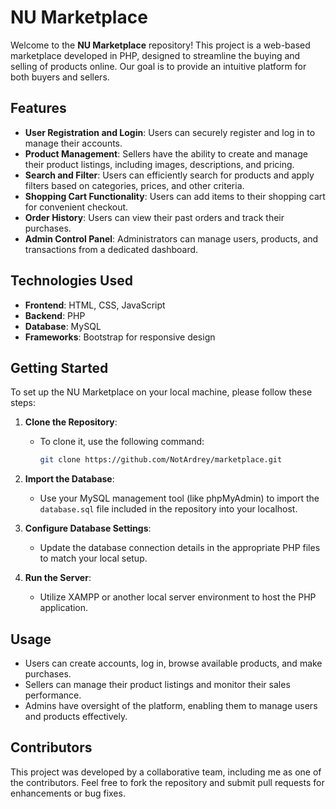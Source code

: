 # NU Marketplace

Welcome to the **NU Marketplace** repository! This project is a web-based marketplace developed in PHP, designed to streamline the buying and selling of products online. Our goal is to provide an intuitive platform for both buyers and sellers.

## Features

- **User Registration and Login**: Users can securely register and log in to manage their accounts.
- **Product Management**: Sellers have the ability to create and manage their product listings, including images, descriptions, and pricing.
- **Search and Filter**: Users can efficiently search for products and apply filters based on categories, prices, and other criteria.
- **Shopping Cart Functionality**: Users can add items to their shopping cart for convenient checkout.
- **Order History**: Users can view their past orders and track their purchases.
- **Admin Control Panel**: Administrators can manage users, products, and transactions from a dedicated dashboard.

## Technologies Used

- **Frontend**: HTML, CSS, JavaScript
- **Backend**: PHP
- **Database**: MySQL
- **Frameworks**: Bootstrap for responsive design

## Getting Started

To set up the NU Marketplace on your local machine, please follow these steps:

1. **Clone the Repository**:
   - To clone it, use the following command:
     ```bash
     git clone https://github.com/NotArdrey/marketplace.git
     ```

2. **Import the Database**:
   - Use your MySQL management tool (like phpMyAdmin) to import the `database.sql` file included in the repository into your localhost.

3. **Configure Database Settings**:
   - Update the database connection details in the appropriate PHP files to match your local setup.

4. **Run the Server**:
   - Utilize XAMPP or another local server environment to host the PHP application.

## Usage

- Users can create accounts, log in, browse available products, and make purchases.
- Sellers can manage their product listings and monitor their sales performance.
- Admins have oversight of the platform, enabling them to manage users and products effectively.

## Contributors

This project was developed by a collaborative team, including me as one of the contributors. Feel free to fork the repository and submit pull requests for enhancements or bug fixes.
